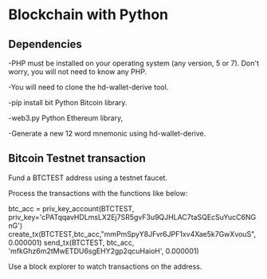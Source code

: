 # Blockchain with Python

## Dependencies


-PHP must be installed on your operating system (any version, 5 or 7). Don't worry, you will not need to know any PHP.


-You will need to clone the hd-wallet-derive tool.


-pip install bit Python Bitcoin library.


-web3.py Python Ethereum library,

-Generate a new 12 word mnemonic using hd-wallet-derive.

## Bitcoin Testnet transaction

Fund a BTCTEST address using a testnet faucet.

Process the transactions with the functions like below:

btc_acc = priv_key_account(BTCTEST, priv_key='cPATqqavHDLmsLX2Ej7SR5gvF3u9QJHLAC7taSQEcSuYucC6NGnG')
create_tx(BTCTEST,btc_acc,"mmPmSpyY8JFvr6JPF1xv4Xae5k7GwXvouS", 0.000001)
send_tx(BTCTEST, btc_acc, 'mfkGhz6m2tMwETDU6sgEHY2gp2qcuHaioH', 0.000001)

Use a block explorer to watch transactions on the address.
